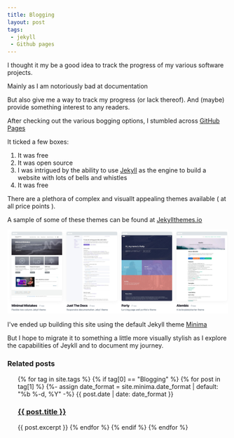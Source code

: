 ```yaml
---
title: Blogging
layout: post
tags:
 - jekyll
 - Github pages
---
```

I thought it my be a good idea to track the progress of my various software projects.

Mainly as I am notoriously bad at documentation

But also give me a way to track my progress (or lack thereof).
And (maybe) provide something interest to any readers. 

After checking out the various bogging options, I stumbled across [GitHub Pages](https://pages.github.com/)

It ticked a few boxes:

1. It was free
2. It was open source
3. I was intrigued by the ability to use [Jekyll](https://jekyllrb.com/) as the engine to build a website with lots of bells and whistles
4. It was free 

There are a plethora of complex and visuallt appealing themes available ( at all price points ).

A sample of some of these themes can be found at [Jekyllthemes.io](https://jekyllthemes.io)

![Jekyllthemes.io](/assets/images/jekyllthemes.io.jpeg)

I've ended up building this site using the default Jekyll theme [Minima](https://github.com/jekyll/minima)

But I hope to migrate it to something a little more visually stylish as I explore the capabilities of Jeykll and to document my journey.

### Related posts

<ul class="post-list">
{% for tag in site.tags %}
  {% if tag[0] == "Blogging" %}
     {% for post in tag[1] %}
        {%- assign date_format = site.minima.date_format | default: "%b %-d, %Y" -%}
        {{ post.date | date: date_format }}<br>
        <h3><a href="{{ post.url }}">{{ post.title }}</a></h3>
        {{ post.excerpt }}
     {% endfor %}
  {% endif %}
{% endfor %}
</ul>